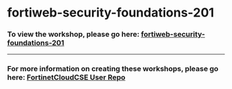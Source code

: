 <h1>fortiweb-security-foundations-201</h1><h3>To view the workshop, please go here: <a href="https://fortinetcloudcse.github.io/fortiweb-security-foundations-201/">fortiweb-security-foundations-201</a></h3><hr><h3>For more information on creating these workshops, please go here: <a href="https://fortinetcloudcse.github.io/UserRepo/">FortinetCloudCSE User Repo</a></h3>